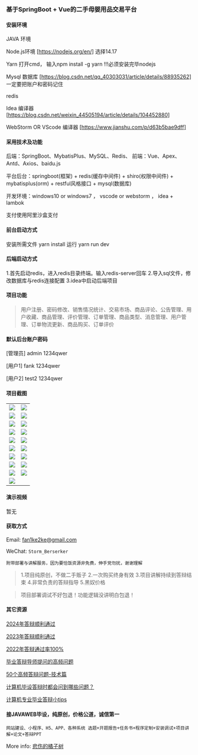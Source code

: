 ### 基于SpringBoot + Vue的二手母婴用品交易平台


#### 安装环境 

JAVA 环境 

Node.js环境 [https://nodejs.org/en/] 选择14.17

Yarn 打开cmd， 输入npm install -g yarn !!!必须安装完毕nodejs 

Mysql 数据库 [https://blog.csdn.net/qq_40303031/article/details/88935262] 一定要把账户和密码记住

redis

Idea 编译器 [https://blog.csdn.net/weixin_44505194/article/details/104452880]

WebStorm OR VScode 编译器 [https://www.jianshu.com/p/d63b5bae9dff]

#### 采用技术及功能

后端：SpringBoot、MybatisPlus、MySQL、Redis、
前端：Vue、Apex、Antd、Axios、baidu.js

 
平台后台：springboot(框架) + redis(缓存中间件) + shiro(权限中间件) + mybatisplus(orm) + restful风格接口 + mysql(数据库)

开发环境：windows10 or windows7 ， vscode or webstorm ， idea + lambok

支付使用阿里沙盒支付

#### 前台启动方式

安装所需文件 yarn install 
运行 yarn run dev

#### 后端启动方式

1.首先启动redis，进入redis目录终端。输入redis-server回车
2.导入sql文件，修改数据库与redis连接配置
3.idea中启动后端项目

#### 项目功能
> 用户注册、密码修改、销售情况统计、交易市场、商品评论、公告管理、用户收藏、商品管理、评价管理、订单管理、商品类型、消息管理、用户管理、订单物流更新、商品购买、订单评价

#### 默认后台账户密码
 
[管理员]
admin
1234qwer

[用户1]
fank
1234qwer

[用户2]
test2
1234qwer

#### 项目截图

|  |  |
|---------------------|---------------------|
| ![](https://fank-bucket-oss.oss-cn-beijing.aliyuncs.com/img/1732624477022.png) | ![](https://fank-bucket-oss.oss-cn-beijing.aliyuncs.com/img/1732624653616.png) |
| ![](https://fank-bucket-oss.oss-cn-beijing.aliyuncs.com/img/1732624448971.png) | ![](https://fank-bucket-oss.oss-cn-beijing.aliyuncs.com/img/1732624626950.png) |
| ![](https://fank-bucket-oss.oss-cn-beijing.aliyuncs.com/img/1732624835832.png) | ![](https://fank-bucket-oss.oss-cn-beijing.aliyuncs.com/img/1732624618357.png) |
| ![](https://fank-bucket-oss.oss-cn-beijing.aliyuncs.com/img/1732624824052.png) | ![](https://fank-bucket-oss.oss-cn-beijing.aliyuncs.com/img/1732624603807.png) |
| ![](https://fank-bucket-oss.oss-cn-beijing.aliyuncs.com/img/1732624782102.png) | ![](https://fank-bucket-oss.oss-cn-beijing.aliyuncs.com/img/1732624594295.png) |
| ![](https://fank-bucket-oss.oss-cn-beijing.aliyuncs.com/img/1732624771890.png) | ![](https://fank-bucket-oss.oss-cn-beijing.aliyuncs.com/img/1732624547178.png) |
| ![](https://fank-bucket-oss.oss-cn-beijing.aliyuncs.com/img/1732624728449.png) | ![](https://fank-bucket-oss.oss-cn-beijing.aliyuncs.com/img/1732624529373.png) |
| ![](https://fank-bucket-oss.oss-cn-beijing.aliyuncs.com/img/1732624689150.png) | ![](https://fank-bucket-oss.oss-cn-beijing.aliyuncs.com/img/1732624506470.png) |
| ![](https://fank-bucket-oss.oss-cn-beijing.aliyuncs.com/img/1732624679425.png) | ![](https://fank-bucket-oss.oss-cn-beijing.aliyuncs.com/img/1732624497638.png) |
| ![](https://fank-bucket-oss.oss-cn-beijing.aliyuncs.com/img/1732624672413.png) | 


#### 演示视频

暂无

#### 获取方式

Email: fan1ke2ke@gmail.com

WeChat: `Storm_Berserker`

`附带部署与讲解服务，因为要恰饭资源非免费，伸手党勿扰，谢谢理解`

> 1.项目纯原创，不做二手贩子 2.一次购买终身有效 3.项目讲解持续到答辩结束 4.非常负责的答辩指导 5.黑奴价格

> 项目部署调试不好包退！功能逻辑没讲明白包退！

#### 其它资源

[2024年答辩顺利通过](https://berserker287.github.io/2024/06/06/2024%E5%B9%B4%E7%AD%94%E8%BE%A9%E9%A1%BA%E5%88%A9%E9%80%9A%E8%BF%87/)

[2023年答辩顺利通过](https://berserker287.github.io/2023/06/14/2023%E5%B9%B4%E7%AD%94%E8%BE%A9%E9%A1%BA%E5%88%A9%E9%80%9A%E8%BF%87/)

[2022年答辩通过率100%](https://berserker287.github.io/2022/05/25/%E9%A1%B9%E7%9B%AE%E4%BA%A4%E6%98%93%E8%AE%B0%E5%BD%95/)

[毕业答辩导师提问的高频问题](https://berserker287.github.io/2023/06/13/%E6%AF%95%E4%B8%9A%E7%AD%94%E8%BE%A9%E5%AF%BC%E5%B8%88%E6%8F%90%E9%97%AE%E7%9A%84%E9%AB%98%E9%A2%91%E9%97%AE%E9%A2%98/)

[50个高频答辩问题-技术篇](https://berserker287.github.io/2023/06/13/50%E4%B8%AA%E9%AB%98%E9%A2%91%E7%AD%94%E8%BE%A9%E9%97%AE%E9%A2%98-%E6%8A%80%E6%9C%AF%E7%AF%87/)

[计算机毕设答辩时都会问到哪些问题？](https://www.zhihu.com/question/31020988)

[计算机专业毕业答辩小tips](https://zhuanlan.zhihu.com/p/145911029)


#### 接JAVAWEB毕设，纯原创，价格公道，诚信第一

`网站建设、小程序、H5、APP、各种系统 选题+开题报告+任务书+程序定制+安装调试+项目讲解+论文+答辩PPT`

More info: [悲伤的橘子树](https://berserker287.github.io/)

